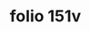 ---
layout: edition
title: folio 151v
manuscript: Turin, Biblioteca Nazionale, MS N.III.19
sigla: T
iip: t151v.tif
milestone: 302
---